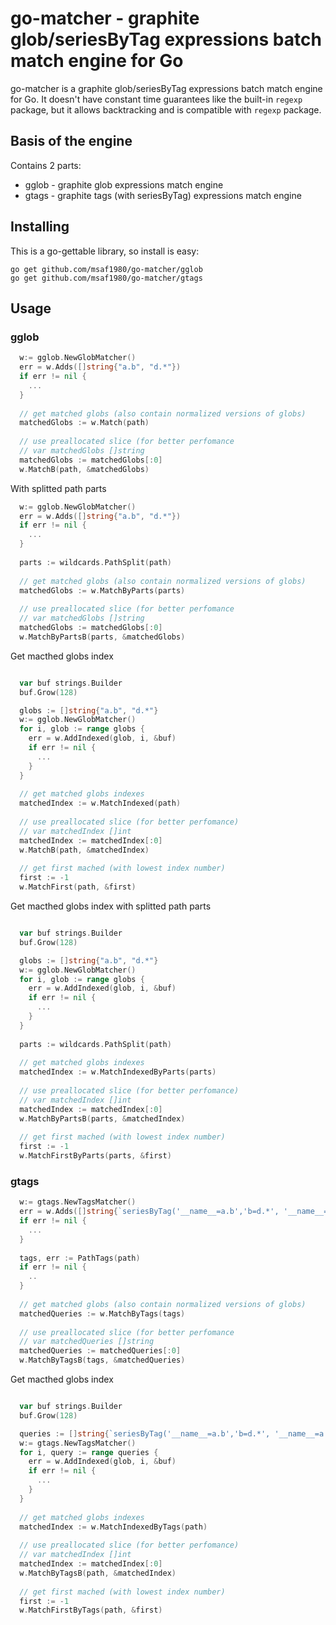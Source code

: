 # go-matcher - graphite glob/seriesByTag expressions batch match engine for Go
go-matcher is a graphite glob/seriesByTag expressions batch match engine for Go.
It doesn't have constant time guarantees like the built-in `regexp` package, but it allows backtracking and is compatible with `regexp` package.

## Basis of the engine
Contains 2 parts:
* gglob - graphite glob expressions match engine
* gtags - graphite tags (with seriesByTag) expressions match engine

## Installing
This is a go-gettable library, so install is easy:

    go get github.com/msaf1980/go-matcher/gglob
    go get github.com/msaf1980/go-matcher/gtags

## Usage

### gglob

```go
  w:= gglob.NewGlobMatcher()
  err = w.Adds([]string{"a.b", "d.*"})
  if err != nil {
    ...
  }
  
  // get matched globs (also contain normalized versions of globs)
  matchedGlobs := w.Match(path)
  
  // use preallocated slice (for better perfomance
  // var matchedGlobs []string
  matchedGlobs := matchedGlobs[:0]
  w.MatchB(path, &matchedGlobs)
```

With splitted path parts
```go
  w:= gglob.NewGlobMatcher()
  err = w.Adds([]string{"a.b", "d.*"})
  if err != nil {
    ...
  }
  
  parts := wildcards.PathSplit(path)
  
  // get matched globs (also contain normalized versions of globs)
  matchedGlobs := w.MatchByParts(parts)
  
  // use preallocated slice (for better perfomance
  // var matchedGlobs []string
  matchedGlobs := matchedGlobs[:0]
  w.MatchByPartsB(parts, &matchedGlobs)
```


Get macthed globs index
```go

  var buf strings.Builder
  buf.Grow(128)

  globs := []string{"a.b", "d.*"}
  w:= gglob.NewGlobMatcher()
  for i, glob := range globs {
    err = w.AddIndexed(glob, i, &buf)
    if err != nil {
      ...
    }
  }
    
  // get matched globs indexes
  matchedIndex := w.MatchIndexed(path)
  
  // use preallocated slice (for better perfomance)
  // var matchedIndex []int
  matchedIndex := matchedIndex[:0]
  w.MatchB(path, &matchedIndex)  
  
  // get first mached (with lowest index number)
  first := -1
  w.MatchFirst(path, &first)
```


Get macthed globs index with splitted path parts
```go

  var buf strings.Builder
  buf.Grow(128)

  globs := []string{"a.b", "d.*"}
  w:= gglob.NewGlobMatcher()
  for i, glob := range globs {
    err = w.AddIndexed(glob, i, &buf)
    if err != nil {
      ...
    }
  }
  
  parts := wildcards.PathSplit(path)
  
  // get matched globs indexes
  matchedIndex := w.MatchIndexedByParts(parts)
  
  // use preallocated slice (for better perfomance)
  // var matchedIndex []int
  matchedIndex := matchedIndex[:0]
  w.MatchByPartsB(parts, &matchedIndex)  
  
  // get first mached (with lowest index number)
  first := -1
  w.MatchFirstByParts(parts, &first)
```

### gtags


```go
  w:= gtags.NewTagsMatcher()
  err = w.Adds([]string{`seriesByTag('__name__=a.b','b=d.*', '__name__=a.b','b=e')`})
  if err != nil {
    ...
  }
  
  tags, err := PathTags(path)
  if err != nil {
    ..
  }
  
  // get matched globs (also contain normalized versions of globs)
  matchedQueries := w.MatchByTags(tags)
  
  // use preallocated slice (for better perfomance
  // var matchedQueries []string
  matchedQueries := matchedQueries[:0]
  w.MatchByTagsB(tags, &matchedQueries)
```

Get macthed globs index
```go

  var buf strings.Builder
  buf.Grow(128)

  queries := []string{`seriesByTag('__name__=a.b','b=d.*', '__name__=a.b','b=e')`}
  w:= gtags.NewTagsMatcher()
  for i, query := range queries {
    err = w.AddIndexed(glob, i, &buf)
    if err != nil {
      ...
    }
  }
  
  // get matched globs indexes
  matchedIndex := w.MatchIndexedByTags(path)
  
  // use preallocated slice (for better perfomance)
  // var matchedIndex []int
  matchedIndex := matchedIndex[:0]
  w.MatchByTagsB(path, &matchedIndex)  
  
  // get first mached (with lowest index number)
  first := -1
  w.MatchFirstByTags(path, &first)
```
